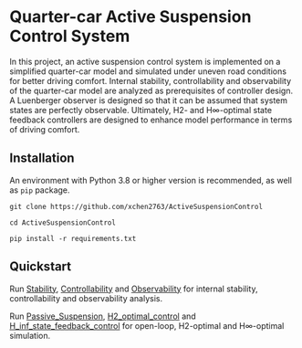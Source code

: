 # Quarter-car Active Suspension Control System

In this project, an active suspension control system is implemented on a simplified quarter-car model and simulated under uneven road conditions for better driving comfort. Internal stability, controllability and observability of the quarter-car model are analyzed as prerequisites of controller design. A Luenberger observer is designed so that it can be assumed that system states are perfectly observable. Ultimately, H2- and H∞-optimal state feedback controllers are designed to enhance model performance in terms of driving comfort.

## Installation
An environment with Python 3.8 or higher version is recommended, as well as `pip` package.

```
git clone https://github.com/xchen2763/ActiveSuspensionControl

cd ActiveSuspensionControl

pip install -r requirements.txt
```

## Quickstart
Run [Stability](./Stability.py), [Controllability](./Controllability.py) and [Observability](./Observability.py) for internal stability, controllability and observability analysis.

Run [Passive_Suspension](./Passive_Suspension.py), [H2_optimal_control](./H2_optimal_control.py) and [H_inf_state_feedback_control](./H_inf_state_feedback_control.py) for open-loop, H2-optimal and H∞-optimal simulation.